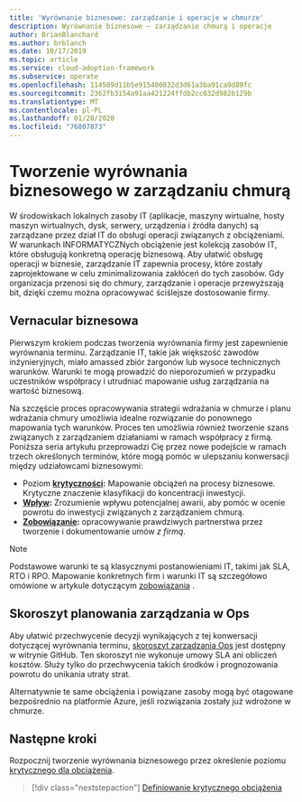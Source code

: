 ```yaml
---
title: 'Wyrównanie biznesowe: zarządzanie i operacje w chmurze'
description: Wyrównanie biznesowe — zarządzanie chmurą i operacje
author: BrianBlanchard
ms.author: brblanch
ms.date: 10/17/2019
ms.topic: article
ms.service: cloud-adoption-framework
ms.subservice: operate
ms.openlocfilehash: 114589d11b5e915400832d3d61a3ba91ca9d89fc
ms.sourcegitcommit: 2362fb3154a91aa421224ffdb2cc632d982b129b
ms.translationtype: MT
ms.contentlocale: pl-PL
ms.lasthandoff: 01/28/2020
ms.locfileid: "76807873"
---
```

# <a name="create-business-alignment-in-cloud-management"></a>Tworzenie wyrównania biznesowego w zarządzaniu chmurą

W środowiskach lokalnych zasoby IT (aplikacje, maszyny wirtualne, hosty maszyn wirtualnych, dysk, serwery, urządzenia i źródła danych) są zarządzane przez dział IT do obsługi operacji związanych z obciążeniami. W warunkach INFORMATYCZNych obciążenie jest kolekcją zasobów IT, które obsługują konkretną operację biznesową. Aby ułatwić obsługę operacji w biznesie, zarządzanie IT zapewnia procesy, które zostały zaprojektowane w celu zminimalizowania zakłóceń do tych zasobów. Gdy organizacja przenosi się do chmury, zarządzanie i operacje przewyższają bit, dzięki czemu można opracowywać ściślejsze dostosowanie firmy.

## <a name="business-vernacular"></a>Vernacular biznesowa

Pierwszym krokiem podczas tworzenia wyrównania firmy jest zapewnienie wyrównania terminu. Zarządzanie IT, takie jak większość zawodów inżynieryjnych, miało amassed zbiór żargonów lub wysoce technicznych warunków. Warunki te mogą prowadzić do nieporozumień w przypadku uczestników współpracy i utrudniać mapowanie usług zarządzania na wartość biznesową.

Na szczęście proces opracowywania strategii wdrażania w chmurze i planu wdrażania chmury umożliwia idealne rozwiązanie do ponownego mapowania tych warunków. Proces ten umożliwia również tworzenie szans związanych z zarządzaniem działaniami w ramach współpracy z firmą. Poniższa seria artykułu przeprowadzi Cię przez nowe podejście w ramach trzech określonych terminów, które mogą pomóc w ulepszaniu konwersacji między udziałowcami biznesowymi: 

- Poziom  **[krytyczności](./criticality.md):** Mapowanie obciążeń na procesy biznesowe. Krytyczne znaczenie klasyfikacji do koncentracji inwestycji.
- **[Wpływ](./impact.md):** Zrozumienie wpływu potencjalnej awarii, aby pomóc w ocenie powrotu do inwestycji związanych z zarządzaniem chmurą.
- **[Zobowiązanie](./commitment.md):** opracowywanie prawdziwych partnerstwa przez tworzenie i dokumentowanie umów *z firmą*.

> [!NOTE]
> Podstawowe warunki te są klasycznymi postanowieniami IT, takimi jak SLA, RTO i RPO. Mapowanie konkretnych firm i warunki IT są szczegółowo omówione w artykule dotyczącym [zobowiązania](./commitment.md) .

## <a name="ops-management-planning-workbook"></a>Skoroszyt planowania zarządzania w Ops

Aby ułatwić przechwycenie decyzji wynikających z tej konwersacji dotyczącej wyrównania terminu, [skoroszyt zarządzania Ops](https://raw.githubusercontent.com/microsoft/CloudAdoptionFramework/master/manage/opsmanagementworkbook.xlsx) jest dostępny w witrynie GitHub. Ten skoroszyt nie wykonuje umowy SLA ani obliczeń kosztów. Służy tylko do przechwycenia takich środków i prognozowania powrotu do unikania utraty strat.

Alternatywnie te same obciążenia i powiązane zasoby mogą być otagowane bezpośrednio na platformie Azure, jeśli rozwiązania zostały już wdrożone w chmurze.

## <a name="next-steps"></a>Następne kroki

Rozpocznij tworzenie wyrównania biznesowego przez określenie poziomu [krytycznego dla obciążenia](./criticality.md).

> [!div class="nextstepaction"]
> [Definiowanie krytycznego obciążenia](./criticality.md)
